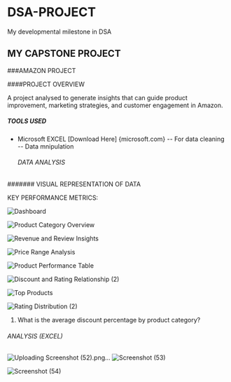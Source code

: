 # DSA-PROJECT
My developmental milestone in DSA

## MY CAPSTONE PROJECT

###AMAZON PROJECT

####PROJECT OVERVIEW

A project analysed to generate insights that can guide product improvement, marketing strategies, and customer engagement in Amazon. 

##### TOOLS USED
- Microsoft EXCEL [Download Here] {microsoft.com}
  -- For data cleaning
  -- Data mnipulation

  ###### DATA ANALYSIS
####### VISUAL REPRESENTATION OF DATA

KEY PERFORMANCE METRICS:

![Dashboard](https://github.com/user-attachments/assets/728219f4-6924-44c1-a97b-f2438d83fc56)



![Product Category Overview](https://github.com/user-attachments/assets/9d76e17a-6535-41ed-a9e2-020ad66337a9)



![Revenue and Review Insights](https://github.com/user-attachments/assets/a4c79fe3-a90b-45ff-b947-2013bc9f6916)



![Price Range Analysis](https://github.com/user-attachments/assets/28859f35-06c5-4f9e-873c-db78496f7e10)




 ![Product Performance Table](https://github.com/user-attachments/assets/c62cf6da-70f7-445d-b88b-c77b7dc56fe8)





 ![Discount and Rating Relationship (2)](https://github.com/user-attachments/assets/412fe6d6-3781-4460-bdf9-a66ae674f79d)






 ![Top Products](https://github.com/user-attachments/assets/505bfe63-69ad-4e92-af42-6bfb06e9bc6e)



![Rating Distribution (2)](https://github.com/user-attachments/assets/12d546d6-c73b-48e2-8cd3-5ddbfc7b97b1)



 
 
 1. What is the average discount percentage by product category?
    









































###### ANALYSIS (EXCEL)


![Uploading Screenshot (52).png…]()
![Screenshot (53)](https://github.com/user-attachments/assets/c28bf82a-45cb-4b3a-b8bb-480684efad6c)



![Screenshot (54)](https://github.com/user-attachments/assets/27c0bd12-4e0d-4fb8-84cb-3838432074a3)
